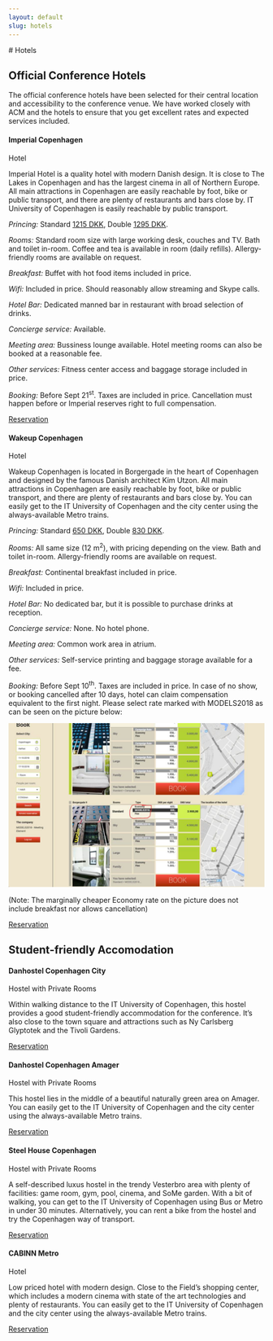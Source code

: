 ```yaml
---
layout: default
slug: hotels
---
```

<div class="row">
<div class="col-md-11" markdown="1">
# Hotels

## Official Conference Hotels
The official conference hotels have been selected for their central location and accessibility to the conference venue.
We have worked closely with ACM and the hotels to ensure that you get excellent rates and expected services included.

#### Imperial Copenhagen
<span class="glyphicon glyphicon-star" aria-hidden="true"></span>
<span class="glyphicon glyphicon-star" aria-hidden="true"></span>
<span class="glyphicon glyphicon-star" aria-hidden="true"></span>
<span class="glyphicon glyphicon-star" aria-hidden="true"></span>
Hotel

Imperial Hotel is a quality hotel with modern Danish design.
It is close to The Lakes in Copenhagen and has the largest cinema in all of Northern Europe.
All main attractions in Copenhagen are easily reachable by foot, bike or public transport, and there are plenty of restaurants and bars close by.
IT University of Copenhagen is easily reachable by public transport.

*Princing:* Standard [1215 DKK](http://www.xe.com/currencyconverter/convert/?Amount=1215&From=DKK&To=USD), Double [1295 DKK](http://www.xe.com/currencyconverter/convert/?Amount=1295&From=DKK&To=USD).

*Rooms:* Standard room size with large working desk, couches and TV. Bath and toilet in-room. Coffee and tea is available in room (daily refills). Allergy-friendly rooms are available on request.

*Breakfast:* Buffet with hot food items included in price.

*Wifi:* Included in price. Should reasonably allow streaming and Skype calls.

*Hotel Bar:* Dedicated manned bar in restaurant with broad selection of drinks.

*Concierge service:* Available.

*Meeting area:* Bussiness lounge available. Hotel meeting rooms can also be booked at a reasonable fee.

*Other services:* Fitness center access and baggage storage included in price.

*Booking:* Before Sept 21<sup>st</sup>. Taxes are included in price. Cancellation must happen before or Imperial reserves right to full compensation.

<a href="https://www.imperialhotel.dk/arpbe/web/da/login/67299236">
<span class="glyphicon glyphicon glyphicon-new-window" aria-hidden="true"></span> Reservation</a>

#### Wakeup Copenhagen
<span class="glyphicon glyphicon-star" aria-hidden="true"></span>
<span class="glyphicon glyphicon-star" aria-hidden="true"></span>
Hotel

Wakeup Copenhagen is located in Borgergade in the heart of Copenhagen and designed by the famous Danish architect Kim Utzon.
All main attractions in Copenhagen are easily reachable by foot, bike or public transport, and there are plenty of restaurants and bars close by.
You can easily get to the IT University of Copenhagen and the city center using the always-available Metro trains.

*Princing:* Standard [650 DKK](http://www.xe.com/currencyconverter/convert/?Amount=650&From=DKK&To=USD), Double [830 DKK](http://www.xe.com/currencyconverter/convert/?Amount=830&From=DKK&To=USD).

*Rooms:* All same size (12 m<sup>2</sup>), with pricing depending on the view. Bath and toilet in-room. Allergy-friendly rooms are available on request.

*Breakfast:* Continental breakfast included in price.

*Wifi:* Included in price.

*Hotel Bar:* No dedicated bar, but it is possible to purchase drinks at reception.

*Concierge service:* None. No hotel phone.

*Meeting area:* Common work area in atrium.

*Other services:* Self-service printing and baggage storage available for a fee.

*Booking:* Before Sept 10<sup>th</sup>. Taxes are included in price.  In case of no show, or booking cancelled after 10 days, hotel can claim compensation equivalent to the first night.
Please select rate marked with MODELS2018 as can be seen on the picture below:

![Wakeup Booking Instructions](/assets/hotels/wakeup-booking.jpeg)

(Note: The marginally cheaper Economy rate on the picture does not include breakfast nor allows cancellation)

<a href="https://www.wakeupcopenhagen.com/arpbe/web/en/login/66626868">
<span class="glyphicon glyphicon glyphicon-new-window" aria-hidden="true"></span> Reservation</a>

## Student-friendly Accomodation

#### Danhostel Copenhagen City
<span class="glyphicon glyphicon-star-empty" aria-hidden="true"></span> Hostel with Private Rooms

Within walking distance to the IT University of Copenhagen, this hostel provides a good student-friendly accommodation for the conference.
It’s also close to the town square and attractions such as Ny Carlsberg Glyptotek and the Tivoli Gardens.

<a href="https://www.danhostel.dk/en/hostel/danhostel-copenhagen-city-0">
<span class="glyphicon glyphicon glyphicon-new-window" aria-hidden="true"></span> Reservation</a>

#### Danhostel Copenhagen Amager
<span class="glyphicon glyphicon-star-empty" aria-hidden="true"></span> Hostel with Private Rooms

This hostel lies in the middle of a beautiful naturally green area on Amager.
You can easily get to the IT University of Copenhagen and the city center using the always-available Metro trains.

<a href="https://www.danhostel.dk/en/hostel/danhostel-copenhagen-amager">
<span class="glyphicon glyphicon glyphicon-new-window" aria-hidden="true"></span> Reservation</a>

#### Steel House Copenhagen
<span class="glyphicon glyphicon-star-empty" aria-hidden="true"></span> Hostel with Private Rooms

A self-described luxus hostel in the trendy Vesterbro area with plenty of facilities: game room, gym, pool, cinema, and SoMe garden.
With a bit of walking, you can get to the IT University of Copenhagen using Bus or Metro in under 30 minutes. Alternatively, you can rent a bike from the hostel and try the Copenhagen way of transport.

<a href="https://www.steelhousecopenhagen.com/">
<span class="glyphicon glyphicon glyphicon-new-window" aria-hidden="true"></span> Reservation</a>

#### CABINN Metro
<span class="glyphicon glyphicon-star" aria-hidden="true"></span>
<span class="glyphicon glyphicon-star" aria-hidden="true"></span>
Hotel

Low priced hotel with modern design. Close to the Field’s shopping center, which includes a modern cinema with state of the art technologies and plenty of restaurants.
You can easily get to the IT University of Copenhagen and the city center using the always-available Metro trains.

<a href="https://www.cabinn.com/en/hotel/cabinn-metro-hotel">
<span class="glyphicon glyphicon glyphicon-new-window" aria-hidden="true"></span> Reservation</a>

</div>
</div>
